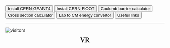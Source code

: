 <a href="geant4">
<input type=button value="Install CERN-GEANT4"></a>
<a href="root">
<input type=button value="Install CERN-ROOT"></a>
<a href="cbcal">
<input type=button value="Coulomb barrier calculator"></a>
<a href="crxncal">
<input type=button value="Cross section calculator"></a>
<a href="labtocmcal">
<input type=button value="Lab to CM energy convertor"></a>
<a href="links">
<input type=button value="Useful links"></a>


---
![visitors](https://visitor-badge.glitch.me/badge?page_id=rangavirender.site.tools)

<p align="center">
<img src="logo_v1.png" width="30">
</p>
